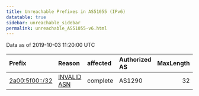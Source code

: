 ```yaml
---
title: Unreachable Prefixes in AS51055 (IPv6)
datatable: true
sidebar: unreachable_sidebar
permalink: unreachable_AS51055-v6.html
---
```


Data as of 2019-10-03 11:20:00 UTC


<div class="datatable-begin"></div>

| Prefix                                                 | Reason                                                                                                | affected   | Authorized AS   |   MaxLength | Anchor                                         |   unreachable /48s |
|:-------------------------------------------------------|:------------------------------------------------------------------------------------------------------|:-----------|:----------------|------------:|:-----------------------------------------------|-------------------:|
| [2a00:5f00::/32](https://stat.ripe.net/2a00:5f00::/32) | [INVALID ASN](https://rpki-validator.ripe.net/announcement-preview?asn=AS51055&prefix=2a00:5f00::/32) | complete   | AS1290          |          32 | [RIPE](unreachable_RIPE_NCC_RPKI_Root-v6.html) |              65536 |

<div class="datatable-end"></div>